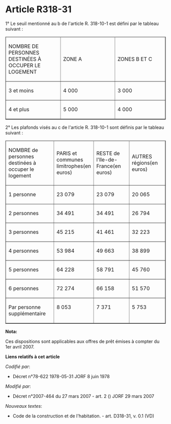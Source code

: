 # Article R318-31

1° Le seuil mentionné au b de l'article R. 318-10-1 est défini par le tableau suivant :

<table cellpadding="0" cellspacing="1" border="1">
  <thead>
    <tr>
      <td width="156">

NOMBRE DE PERSONNES DESTINÉES À OCCUPER LE LOGEMENT

</td>
      <td width="156">

ZONE A

</td>
      <td width="143">

ZONES B ET C

</td>
    </tr>
  </thead>
  <tbody>
    <tr>
      <td valign="top">

3 et moins

</td>
      <td valign="top">

4 000

</td>
      <td valign="top">

3 000

</td>
    </tr>
    <tr>
      <td valign="top">

4 et plus

</td>
      <td valign="top">

5 000

</td>
      <td valign="top">

4 000

</td>
    </tr>
  </tbody>
</table>

2° Les plafonds visés au c de l'article R. 318-10-1 sont définis par le tableau suivant :

<table cellpadding="0" border="1" cellspacing="1">
  <thead>
    <tr>
      <td width="143">

NOMBRE de personnes destinées à occuper le logement

</td>
      <td width="104">

PARIS et communes limitrophes(en euros)

</td>
      <td width="104">

RESTE de l'Ile-de-France(en euros)

</td>
      <td width="104">

AUTRES régions(en euros)

</td>
    </tr>
  </thead>
  <tbody>
    <tr>
      <td valign="top">

1 personne

</td>
      <td valign="top">

23 079

</td>
      <td valign="top">

23 079

</td>
      <td valign="top">

20 065

</td>
    </tr>
    <tr>
      <td valign="top">

2 personnes

</td>
      <td valign="top">

34 491

</td>
      <td valign="top">

34 491

</td>
      <td valign="top">

26 794 

</td>
    </tr>
    <tr>
      <td valign="top">

3 personnes

</td>
      <td valign="top">

45 215

</td>
      <td valign="top">

41 461

</td>
      <td valign="top">

32 223

</td>
    </tr>
    <tr>
      <td valign="top">

4 personnes

</td>
      <td valign="top">

53 984

</td>
      <td valign="top">

49 663

</td>
      <td valign="top">

38 899

</td>
    </tr>
    <tr>
      <td valign="top">

5 personnes

</td>
      <td valign="top">

64 228

</td>
      <td valign="top">

58 791

</td>
      <td valign="top">

45 760

</td>
    </tr>
    <tr>
      <td valign="top">

6 personnes

</td>
      <td valign="top">

72 274

</td>
      <td valign="top">

66 158

</td>
      <td valign="top">

51 570

</td>
    </tr>
    <tr>
      <td valign="top">

Par personne supplémentaire

</td>
      <td valign="top">

8 053

</td>
      <td valign="top">

7 371

</td>
      <td valign="top">

5 753

</td>
    </tr>
  </tbody>
</table>

**Nota:**

Ces dispositions sont applicables aux offres de prêt émises à compter du 1er avril 2007.

**Liens relatifs à cet article**

_Codifié par_:

  - Décret n°78-622 1978-05-31 JORF 8 juin 1978

_Modifié par_:

  - Décret n°2007-464 du 27 mars 2007 - art. 2 () JORF 29 mars 2007

_Nouveaux textes_:

  - Code de la construction et de l'habitation. - art. D318-31, v. 0.1 (VD)
